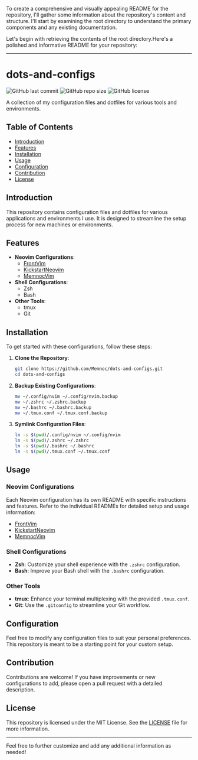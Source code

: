 To create a comprehensive and visually appealing README for the repository, I'll gather some information about the repository's content and structure. I'll start by examining the root directory to understand the primary components and any existing documentation.

Let's begin with retrieving the contents of the root directory.Here's a polished and informative README for your repository:

---

# dots-and-configs

![GitHub last commit](https://img.shields.io/github/last-commit/Memnoc/dots-and-configs)
![GitHub repo size](https://img.shields.io/github/repo-size/Memnoc/dots-and-configs)
![GitHub license](https://img.shields.io/github/license/Memnoc/dots-and-configs)

A collection of my configuration files and dotfiles for various tools and environments.

## Table of Contents

- [Introduction](#introduction)
- [Features](#features)
- [Installation](#installation)
- [Usage](#usage)
- [Configuration](#configuration)
- [Contribution](#contribution)
- [License](#license)

## Introduction

This repository contains configuration files and dotfiles for various applications and environments I use. It is designed to streamline the setup process for new machines or environments.

## Features

- **Neovim Configurations**:
  - [FrontVim](https://github.com/Memnoc/dots-and-configs/blob/main/.config/FrontVim/README.md)
  - [KickstartNeovim](https://github.com/Memnoc/dots-and-configs/blob/main/.config/KickstartNeovim/README.md)
  - [MemnocVim](https://github.com/Memnoc/dots-and-configs/blob/main/.config/MemnocVim/README.md)
- **Shell Configurations**:
  - Zsh
  - Bash
- **Other Tools**:
  - tmux
  - Git

## Installation

To get started with these configurations, follow these steps:

1. **Clone the Repository**:

   ```sh
   git clone https://github.com/Memnoc/dots-and-configs.git
   cd dots-and-configs
   ```

2. **Backup Existing Configurations**:

   ```sh
   mv ~/.config/nvim ~/.config/nvim.backup
   mv ~/.zshrc ~/.zshrc.backup
   mv ~/.bashrc ~/.bashrc.backup
   mv ~/.tmux.conf ~/.tmux.conf.backup
   ```

3. **Symlink Configuration Files**:
   ```sh
   ln -s $(pwd)/.config/nvim ~/.config/nvim
   ln -s $(pwd)/.zshrc ~/.zshrc
   ln -s $(pwd)/.bashrc ~/.bashrc
   ln -s $(pwd)/.tmux.conf ~/.tmux.conf
   ```

## Usage

### Neovim Configurations

Each Neovim configuration has its own README with specific instructions and features. Refer to the individual READMEs for detailed setup and usage information:

- [FrontVim](https://github.com/Memnoc/dots-and-configs/blob/main/.config/FrontVim/README.md)
- [KickstartNeovim](https://github.com/Memnoc/dots-and-configs/blob/main/.config/KickstartNeovim/README.md)
- [MemnocVim](https://github.com/Memnoc/dots-and-configs/blob/main/.config/MemnocVim/README.md)

### Shell Configurations

- **Zsh**: Customize your shell experience with the `.zshrc` configuration.
- **Bash**: Improve your Bash shell with the `.bashrc` configuration.

### Other Tools

- **tmux**: Enhance your terminal multiplexing with the provided `.tmux.conf`.
- **Git**: Use the `.gitconfig` to streamline your Git workflow.

## Configuration

Feel free to modify any configuration files to suit your personal preferences. This repository is meant to be a starting point for your custom setup.

## Contribution

Contributions are welcome! If you have improvements or new configurations to add, please open a pull request with a detailed description.

## License

This repository is licensed under the MIT License. See the [LICENSE](LICENSE) file for more information.

---

Feel free to further customize and add any additional information as needed!
